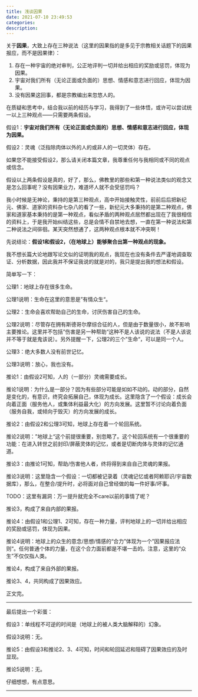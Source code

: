 ```yaml
---
title: 浅谈因果
date: 2021-07-10 23:49:53
categories:
description:  
---
```


关于**因果**，大致上存在三种说法（这里的因果指的是多见于宗教相关话题下的因果报应，而不是因果律）：

1. 存在一种宇宙的绝对审判，公正地评判一切并给出相应的奖励或惩罚，体现为因果。
2. 宇宙对我们所有（无论正面或负面的）思想、情感和意志进行回应，体现为因果。
3. 没有因果这回事，都是宗教编出来忽悠人的。



在质疑和思考中，结合我以前的经历与学习，我得到了一些体悟，或许可以尝试统一以上三种观点——只需要两条假设。



假设1：**宇宙对我们所有（无论正面或负面的）思想、情感和意志进行回应，体现为因果。**

假设2：灵魂（泛指除肉体以外的人的或非人的一切灵体）存在。



如果您不能接受假设2，那么请关闭本篇文章，我尊重任何与我相同或不同的观点或信念。



假设以上两条假设是真的，好了，那么，佛教里的那些和第一种说法类似的观念又是怎么回事呢？没有因果业力，难道坏人就不会受惩罚吗？



我小时候是无神论，秉持的是第三种观点，高中开始接触灵性，前前后后把新纪元、佛家、道家的资料杂七杂八的看了一些，新纪元大多秉持的是第二种观点，佛家和道家基本秉持的是第一种观点，看似矛盾的两种观点居然都出现在了我很相信的资料上，于是我开始纠结这些，总是会情不自禁地去想，一直在第一种说法和第二种说法之间徘徊。某天突然想通了，这两种观点根本就不冲突啊！



先说结论：**假设1和假设2，（在地球上）能够聚合出第一种观点的现象。**



我不想长篇大论地跟写论文似的证明我的观点，我现在也没有条件去严谨地调查取证、分析数据，因此我并不保证我说的就是对的，我只是提出我的想法和假设。



简单写一下：



公理1：地球上存在很多生命。

公理1说明：生命在这里的意思是”有情众生“。



公理2：生命会喜欢帮助自己的生命，讨厌伤害自己的生命。

公理2说明：尽管存在拥有斯德哥尔摩综合征的人，但是由于数量很小，故不影响主要推论。这里并不包括”伤害是另一种帮助“这种不是人该说的说法（不是人该说并不等于就是鬼该说）。另外提醒一下，公理2的三个”生命“，可以是同一个人。



公理3：绝大多数人没有前世记忆。

公理3说明：放心，我也没有。



推论1：由假设2可知，人的（一部分）灵魂需要成长。

推论1说明：为什么是一部分？因为有些部分可能是如如不动的。动的部分，自然是变化的，有意识，终究会拓展自己，体现为成长。这里隐含了一个假设：成长会向着正面（服务他人，或集体利益最大化）的方向发展。这里暂不讨论向着负面（服务自我，或倾向于毁灭）的方向发展的成长。



推论2：由假设2和公理3可知，地球上存在着一个轮回系统。

推论2说明：”地球上“这个前提很重要，别忽略了。这个轮回系统有一个很重要的功能：在进入转世之前封印/屏蔽灵体的记忆，或者是切断肉体与灵体的记忆通道。



推论3：由推论1可知，帮助/伤害他人者，终将得到来自自己灵魂的果报。

推论3说明：这里隐含一个假设：一切都被记录着（灵魂记忆或者阿赖耶识/宇宙数据库），那么，在整合/提升时，必将面对自己曾经做的每一件好事/坏事。

TODO：这里有漏洞：万一提升就完全不care以前的事情了呢？



推论3，构成了来自内部的果报。



推论4：由假设1和公理1、2可知，存在一种力量，评判地球上的一切并给出相应的奖励或惩罚，体现为因果。

推论4说明：地球上的众生的意念/思想/情感的“合力”体现为一个”因果报应法则“。任何普通个体的力量，在这个合力面前都是不堪一击的。注意，这里的“众生”不仅仅指人类。



推论4，构成了来自外部的果报。



推论3、4，共同构成了因果效应。



正文完。

---

最后提出一个彩蛋：



假设3：单线程不可逆的时间是（地球上的被人类大脑解释的）幻象。

假设3说明：无。



推论5：由假设3和推论2、3、4可知，时间和轮回延迟和阻碍了因果效应的及时显现。

推论5说明：无。



仔细想想，有点意思。

---
